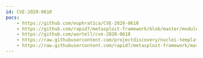 ```yaml
---
id: CVE-2020-0618
pocs:
    - https://github.com/euphrat1ca/CVE-2020-0618
    - https://github.com/rapid7/metasploit-framework/blob/master/modules/exploits/windows/http/ssrs_navcorrector_viewstate.rb
    - https://github.com/wortell/cve-2020-0618
    - https://raw.githubusercontent.com/projectdiscovery/nuclei-templates/master/cves/cve-2020-0618.yaml
    - https://raw.githubusercontent.com/rapid7/metasploit-framework/master/modules/exploits/windows/http/ssrs_navcorrector_viewstate.rb
---
```

